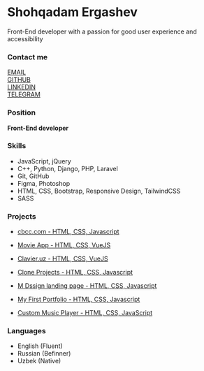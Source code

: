 <!-- [rsschool-cv](https://shohqadamm.github.io/rsschool-cv/) -->
<!-- ======================================================== -->

Shohqadam Ergashev
==================

Front-End developer with a passion for good user experience and accessibility

### Contact me

[EMAIL](mailto:ergashevshohqadam@gmail.com)  
[GITHUB](https://github.com/shohqadamm)  
[LINKEDIN](https://www.linkedin.com/in/shohqadamergashev/)  
[TELEGRAM](https://t.me/i_m_shohqadam)


### Position

**Front-End developer**

### Skills
*   JavaScript, jQuery
*   C++, Python, Django, PHP, Laravel
*   Git, GitHub
*   Figma, Photoshop
*   HTML, CSS, Bootstrap, Responsive Design, TailwindCSS
*   SASS

### Projects


*   [cbcc.com - HTML, CSS, Javascript](https://cbcc.com)
    
*   [Movie App - HTML, CSS, VueJS](https://shohqadam-movie-app-vue.netlify.app)
    
*   [Clavier.uz - HTML, CSS, VueJS](https://clavier-uz-vue.netlify.app/)
    
*   [Clone Projects - HTML, CSS, Javascript](https://shohqadamm.github.io/clone-projects/)
    
*   [M Dssign landing page - HTML, CSS, Javascript](https://shohqadam.github.io/mDesignLP)
    
*   [My First Portfolio - HTML, CSS, Javascript](https://shohqadam-me.netlify.app/)
    
*   [Custom Music Player - HTML, CSS, JavaScript](https://shohqadam.github.io/mysicPlayer)
    

### Languages

*   English (Fluent)
*   Russian (Befinner)
*   Uzbek (Native)
<!---
shohqadamm/shohqadamm is a ✨ special ✨ repository because its `README.md` (this file) appears on your GitHub profile.
You can click the Preview link to take a look at your changes.
--->
